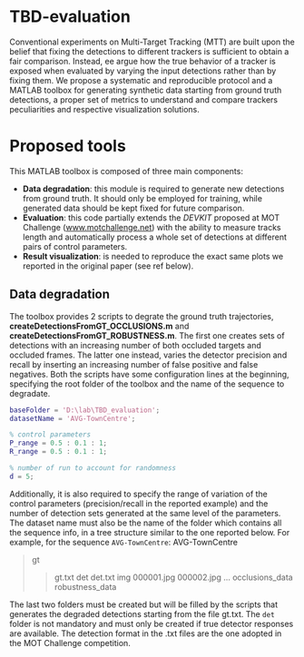 # TBD-evaluation
Conventional experiments on Multi-Target Tracking (MTT) are built upon the belief that fixing the detections to different trackers is sufficient to obtain a fair comparison. Instead, ee argue how the true behavior of a tracker is exposed when evaluated by varying the input detections rather than by fixing them. We propose a systematic and reproducible protocol and a MATLAB toolbox for generating synthetic data starting from ground truth detections, a proper set of metrics to understand and compare trackers peculiarities and respective visualization solutions.

# Proposed tools
This MATLAB toolbox is composed of three main components:
* **Data degradation**: this module is required to generate new detections from ground truth. It should only be employed for training, while generated data should be kept fixed for future comparison.
* **Evaluation**: this code partially extends the *DEVKIT* proposed at MOT Challenge (www.motchallenge.net) with the ability to measure tracks length and automatically process a whole set of detections at different pairs of control parameters.
* **Result visualization**: is needed to reproduce the exact same plots we reported in the original paper (see ref below).

## Data degradation
The toolbox provides 2 scripts to degrate the ground truth trajectories, **createDetectionsFromGT_OCCLUSIONS.m** and **createDetectionsFromGT_ROBUSTNESS.m**. The first one creates sets of detections with an increasing number of both occluded targets and occluded frames. The latter one instead, varies the detector precision and recall by inserting an increasing number of false positive and false negatives. Both the scripts have some configuration lines at the beginning, specifying the root folder of the toolbox and the name of the sequence to degradate.

```matlab
baseFolder = 'D:\lab\TBD_evaluation';
datasetName = 'AVG-TownCentre';

% control parameters
P_range = 0.5 : 0.1 : 1;
R_range = 0.5 : 0.1 : 1;

% number of run to account for randomness
d = 5;
```

Additionally, it is also required to specify the range of variation of the control parameters (precision/recall in the reported example) and the number of detection sets generated at the same level of the parameters. The dataset name must also be the name of the folder which contains all the sequence info, in a tree structure similar to the one reported below. For example, for the sequence `AVG-TownCentre`:
AVG-TownCentre
> gt
> > gt.txt
> det
> > det.txt
> img
> > 000001.jpg
> > 000002.jpg
> > ...
occlusions_data
robustness_data

The last two folders must be created but will be filled by the scripts that generates the degraded detections starting from the file gt.txt. The `det` folder is not mandatory and must only be created if true detector responses are available. The detection format in the .txt files are the one adopted in the MOT Challenge competition.
